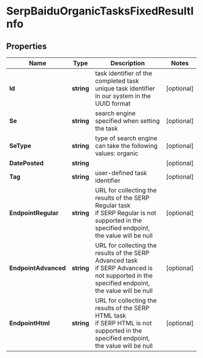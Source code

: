 # SerpBaiduOrganicTasksFixedResultInfo


## Properties

| Name | Type | Description | Notes |
|------------ | ------------- | ------------- | -------------|
**Id** | **string** | task identifier of the completed task<br>unique task identifier in our system in the UUID format |[optional]|
**Se** | **string** | search engine specified when setting the task |[optional]|
**SeType** | **string** | type of search engine<br>can take the following values: organic |[optional]|
**DatePosted** | **string** |  |[optional]|
**Tag** | **string** | user-defined task identifier |[optional]|
**EndpointRegular** | **string** | URL for collecting the results of the SERP Regular task<br>if SERP Regular is not supported in the specified endpoint, the value will be null |[optional]|
**EndpointAdvanced** | **string** | URL for collecting the results of the SERP Advanced task<br>if SERP Advanced is not supported in the specified endpoint, the value will be null |[optional]|
**EndpointHtml** | **string** | URL for collecting the results of the SERP HTML task<br>if SERP HTML is not supported in the specified endpoint, the value will be null |[optional]|